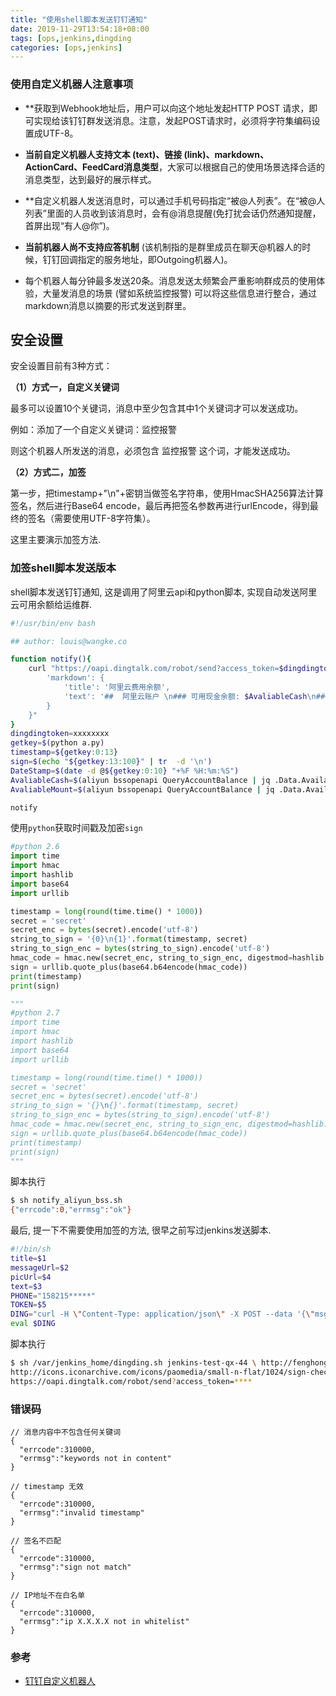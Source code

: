 ```yaml
---
title: "使用shell脚本发送钉钉通知"
date: 2019-11-29T13:54:18+08:00
tags: [ops,jenkins,dingding
categories: [ops,jenkins]
---
```


### 使用自定义机器人注意事项

- **获取到Webhook地址后，用户可以向这个地址发起HTTP POST 请求，即可实现给该钉钉群发送消息。注意，发起POST请求时，必须将字符集编码设置成UTF-8。

- **当前自定义机器人支持文本 (text)、链接 (link)、markdown、ActionCard、FeedCard消息类型**，大家可以根据自己的使用场景选择合适的消息类型，达到最好的展示样式。

- **自定义机器人发送消息时，可以通过手机号码指定“被@人列表”。在“被@人列表”里面的人员收到该消息时，会有@消息提醒(免打扰会话仍然通知提醒，首屏出现“有人@你”)。

- **当前机器人尚不支持应答机制** (该机制指的是群里成员在聊天@机器人的时候，钉钉回调指定的服务地址，即Outgoing机器人)。
-  每个机器人每分钟最多发送20条。消息发送太频繁会严重影响群成员的使用体验，大量发消息的场景 (譬如系统监控报警) 可以将这些信息进行整合，通过markdown消息以摘要的形式发送到群里。 

## 安全设置

安全设置目前有3种方式：

**（1）方式一，自定义关键词**

最多可以设置10个关键词，消息中至少包含其中1个关键词才可以发送成功。

例如：添加了一个自定义关键词：监控报警

则这个机器人所发送的消息，必须包含 监控报警 这个词，才能发送成功。



**（2）方式二，加签**

第一步，把timestamp+"\n"+密钥当做签名字符串，使用HmacSHA256算法计算签名，然后进行Base64 encode，最后再把签名参数再进行urlEncode，得到最终的签名（需要使用UTF-8字符集）。

这里主要演示加签方法.

### 加签shell脚本发送版本

shell脚本发送钉钉通知, 这是调用了阿里云api和python脚本, 实现自动发送阿里云可用余额给运维群. 

```bash
#!/usr/bin/env bash

## author: louis@wangke.co

function notify(){
    curl "https://oapi.dingtalk.com/robot/send?access_token=$dingdingtoken&timestamp=$timestamp&sign=$sign"    -H 'Content-Type: application/json'    -d "{'msgtype': 'markdown',
        'markdown': {
            'title': '阿里云费用余额',
            'text': '##  阿里云账户 \n### 可用现金余额: $AvaliableCash\n### 可用余额: $AvaliableMount\n### 查询时间: $DateStamp'
        }
    }"
}
dingdingtoken=xxxxxxxx
getkey=$(python a.py)
timestamp=${getkey:0:13}
sign=$(echo "${getkey:13:100}" | tr  -d '\n')
DateStamp=$(date -d @${getkey:0:10} "+%F %H:%m:%S")
AvaliableCash=$(aliyun bssopenapi QueryAccountBalance | jq .Data.AvailableCashAmount)
AvaliableMount=$(aliyun bssopenapi QueryAccountBalance | jq .Data.AvailableAmount)

notify
```

使用`python`获取时间戳及加密`sign`

```python
#python 2.6
import time
import hmac
import hashlib
import base64
import urllib

timestamp = long(round(time.time() * 1000))
secret = 'secret'
secret_enc = bytes(secret).encode('utf-8')
string_to_sign = '{0}\n{1}'.format(timestamp, secret)
string_to_sign_enc = bytes(string_to_sign).encode('utf-8')
hmac_code = hmac.new(secret_enc, string_to_sign_enc, digestmod=hashlib.sha256).digest()
sign = urllib.quote_plus(base64.b64encode(hmac_code))
print(timestamp)
print(sign)

"""
#python 2.7
import time
import hmac
import hashlib
import base64
import urllib

timestamp = long(round(time.time() * 1000))
secret = 'secret'
secret_enc = bytes(secret).encode('utf-8')
string_to_sign = '{}\n{}'.format(timestamp, secret)
string_to_sign_enc = bytes(string_to_sign).encode('utf-8')
hmac_code = hmac.new(secret_enc, string_to_sign_enc, digestmod=hashlib.sha256).digest()
sign = urllib.quote_plus(base64.b64encode(hmac_code))
print(timestamp)
print(sign)
"""
```
脚本执行

```bash
$ sh notify_aliyun_bss.sh
{"errcode":0,"errmsg":"ok"}
```

最后, 提一下不需要使用加签的方法, 很早之前写过jenkins发送脚本.

```bash
#!/bin/sh
title=$1
messageUrl=$2
picUrl=$4
text=$3
PHONE="158215*****"
TOKEN=$5
DING="curl -H \"Content-Type: application/json\" -X POST --data '{\"msgtype\": \"link\", \"link\": {\"messageUrl\": \"${messageUrl}\", \"title\": \"${title}\", \"picUrl\": \"${picUrl}\", \"text\": \"${text}\",}, \"at\": {\"atMobiles\": [${PHONE}], \"isAtAll\": false}}' ${TOKEN}"
eval $DING
```
脚本执行

```bash
$ sh /var/jenkins_home/dingding.sh jenkins-test-qx-44 \ http://fenghong.tech:8088/job/test-qx/44/ 发布成功 \
http://icons.iconarchive.com/icons/paomedia/small-n-flat/1024/sign-check-icon.png \
https://oapi.dingtalk.com/robot/send?access_token=****
```

### 错误码

```
// 消息内容中不包含任何关键词
{
  "errcode":310000,
  "errmsg":"keywords not in content"
}

// timestamp 无效
{
  "errcode":310000,
  "errmsg":"invalid timestamp"
}

// 签名不匹配
{
  "errcode":310000,
  "errmsg":"sign not match"
}

// IP地址不在白名单
{
  "errcode":310000,
  "errmsg":"ip X.X.X.X not in whitelist"
}
```

### 参考

- [钉钉自定义机器人]( https://ding-doc.dingtalk.com/doc#/serverapi2/qf2nxq )
